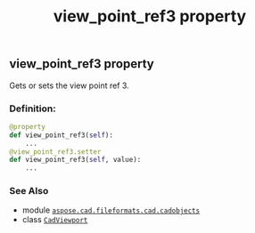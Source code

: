 ﻿---
title: view_point_ref3 property
second_title: Aspose.CAD for Python via .NET API References
description: 
type: docs
weight: 880
url: /python-net/aspose.cad.fileformats.cad.cadobjects/cadviewport/view_point_ref3/
is_root: false
---

## view_point_ref3 property


Gets or sets the view point ref 3.
### Definition:
```python
@property
def view_point_ref3(self):
    ...
@view_point_ref3.setter
def view_point_ref3(self, value):
    ...
```

### See Also
* module [`aspose.cad.fileformats.cad.cadobjects`](../../)
* class [`CadViewport`](/cad/python-net/aspose.cad.fileformats.cad.cadobjects/cadviewport)
